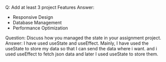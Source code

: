 Q: Add at least 3 project Features
Answer:

- Responsive Design
- Database Management
- Performance Optimization

Question: Discuss how you managed the state in your assignment project.
Answer: I have used useState and useEffect. Mainly, I have used the useState to store my data so that I can send the data where i want. and i used useEffect to fetch json data and later I used useState to store them.
